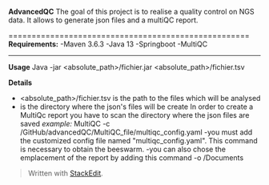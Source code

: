 **AdvancedQC**
The goal of this project is to realise  a quality control on NGS data.
It allows to generate json files and a multiQC report.

====================================================
**Requirements:**
-Maven 3.6.3
-Java 13
-Springboot
-MultiQC

-------------------------------------------------------------------------------------
**Usage**
Java -jar <absolute_path>/fichier.jar <absolute_path>/fichier.tsv <local directory>
 
**Details**
- <absolute_path>/fichier.tsv is the path to the files which will be analysed
- <local directory> is the directory where the json's files will be create
In order to create a MultiQc report you have to scan the directory  where the json files are saved
*example:*
MultiQC  <local directory> -c <local directory>/GitHub/advancedQC/MultiQC_file/multiqc_config.yaml
-you must add the customized config file named "multiqc_config.yaml". This command is necessary to obtain the beeswarm.
-you can also chose the emplacement of the report by adding this command -o <local directory>/Documents


> Written with [StackEdit](https://stackedit.io/).
